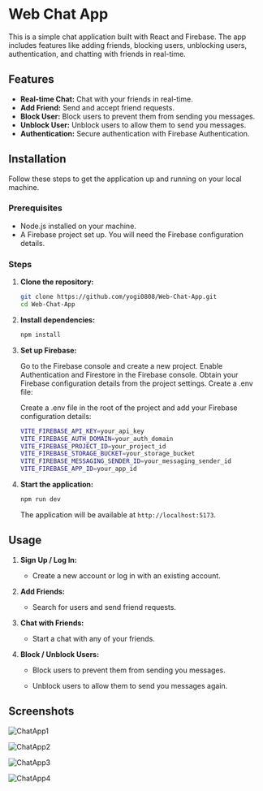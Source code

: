 # Web Chat App

This is a simple chat application built with React and Firebase. The app includes features like adding friends, blocking users, unblocking users, authentication, and chatting with friends in real-time.

## Features

- **Real-time Chat:** Chat with your friends in real-time.
- **Add Friend:** Send and accept friend requests.
- **Block User:** Block users to prevent them from sending you messages.
- **Unblock User:** Unblock users to allow them to send you messages.
- **Authentication:** Secure authentication with Firebase Authentication.

## Installation

Follow these steps to get the application up and running on your local machine.

### Prerequisites

- Node.js installed on your machine.
- A Firebase project set up. You will need the Firebase configuration details.

### Steps

1. **Clone the repository:**

   ```bash
   git clone https://github.com/yogi0808/Web-Chat-App.git
   cd Web-Chat-App
   ```

2. **Install dependencies:**

   ```bash
   npm install
   ```

3. **Set up Firebase:**

   Go to the Firebase console and create a new project.
   Enable Authentication and Firestore in the Firebase console.
   Obtain your Firebase configuration details from the project settings.
   Create a .env file:

   Create a .env file in the root of the project and add your Firebase configuration details:

   ```bash
   VITE_FIREBASE_API_KEY=your_api_key
   VITE_FIREBASE_AUTH_DOMAIN=your_auth_domain
   VITE_FIREBASE_PROJECT_ID=your_project_id
   VITE_FIREBASE_STORAGE_BUCKET=your_storage_bucket
   VITE_FIREBASE_MESSAGING_SENDER_ID=your_messaging_sender_id
   VITE_FIREBASE_APP_ID=your_app_id
   ```

4. **Start the application:**

   ```bash
   npm run dev
   ```

   The application will be available at `http://localhost:5173`.

## Usage

1. **Sign Up / Log In:**

   - Create a new account or log in with an existing account.

2. **Add Friends:**

   - Search for users and send friend requests.

3. **Chat with Friends:**

   - Start a chat with any of your friends.

4. **Block / Unblock Users:**

   - Block users to prevent them from sending you messages.

   - Unblock users to allow them to send you messages again.

## Screenshots

![ChatApp1](https://github.com/yogi0808/Web-Chat-App/assets/148646093/9ad76eb7-608a-4f2e-87b6-08a7ff658a05)

![ChatApp2](https://github.com/yogi0808/Web-Chat-App/assets/148646093/09d91457-2ea5-4569-852b-92271ab353ca)

![ChatApp3](https://github.com/yogi0808/Web-Chat-App/assets/148646093/f40c92ef-af17-4b2a-9502-dc901c2db59a)

![ChatApp4](https://github.com/yogi0808/Web-Chat-App/assets/148646093/8f5bcc9f-0aff-4a66-8906-a1ca9c4fd24f)
